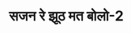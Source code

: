 ---
layout: video_post
title: >
    सजन रे झूठ मत बोलो-2
author:
section: वीडियो
subsection:
src: https://www.youtube.com/embed/nv1-j73FsrE
primary: true
excerpt: रेणु के कथा-संसार में पूर्णिया के आदिवासी पर उपन्यासकार विनोद कुमार से संवाद
image: ank153-4.jpg
comments: true
share: true
priority: 4
issue: 153
tags: []
facebook: false
---